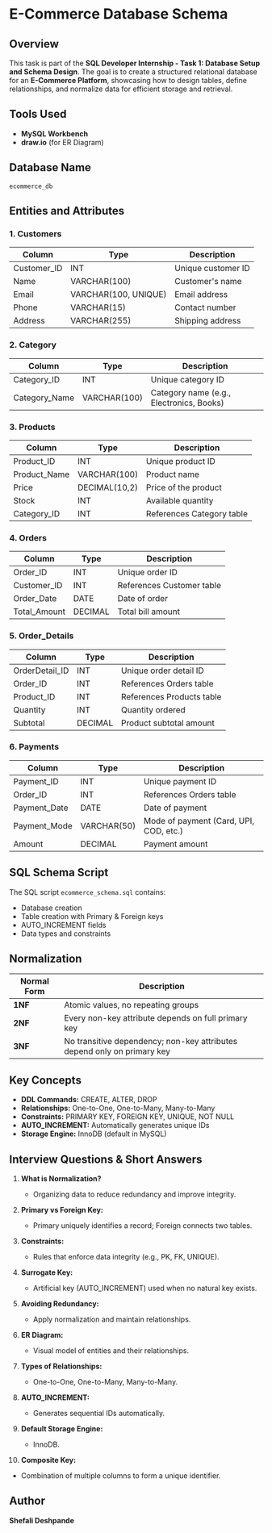 # E-Commerce Database Schema

## Overview

This task is part of the **SQL Developer Internship - Task 1: Database Setup and Schema Design**. The goal is to create a structured relational database for an **E-Commerce Platform**, showcasing how to design tables, define relationships, and normalize data for efficient storage and retrieval.

## Tools Used

* **MySQL Workbench**
* **draw.io** (for ER Diagram)

## Database Name

`ecommerce_db`

## Entities and Attributes

### 1. **Customers**

| Column      | Type                     | Description        |
| ----------- | ------------------------ | ------------------ |
| Customer_ID | INT                      | Unique customer ID |
| Name        | VARCHAR(100)             | Customer's name    |
| Email       | VARCHAR(100, UNIQUE)     | Email address      |
| Phone       | VARCHAR(15)              | Contact number     |
| Address     | VARCHAR(255)             | Shipping address   |

### 2. **Category**

| Column        | Type                     | Description                              |
| ------------- | ------------------------ | ---------------------------------------- |
| Category_ID   | INT                      | Unique category ID                       |
| Category_Name | VARCHAR(100)             | Category name (e.g., Electronics, Books) |

### 3. **Products**

| Column       | Type                     | Description               |
| ------------ | ------------------------ | ------------------------- |
| Product_ID   | INT                      | Unique product ID         |
| Product_Name | VARCHAR(100)             | Product name              |
| Price        | DECIMAL(10,2)            | Price of the product      |
| Stock        | INT                      | Available quantity        |
| Category_ID  | INT                      | References Category table |

### 4. **Orders**

| Column       | Type                     | Description               |
| ------------ | ------------------------ | ------------------------- |
| Order_ID     | INT                      | Unique order ID           |
| Customer_ID  | INT                      | References Customer table |
| Order_Date   | DATE                     | Date of order             |
| Total_Amount | DECIMAL                  | Total bill amount         |

### 5. **Order_Details**

| Column         | Type                     | Description               |
| -------------- | ------------------------ | ------------------------- |
| OrderDetail_ID | INT                      | Unique order detail ID    |
| Order_ID       | INT                      | References Orders table   |
| Product_ID     | INT                      | References Products table |
| Quantity       | INT                      | Quantity ordered          |
| Subtotal       | DECIMAL                  | Product subtotal amount   |

### 6. **Payments**

| Column       | Type                     | Description                            |
| ------------ | ------------------------ | -------------------------------------- |
| Payment_ID   | INT                      | Unique payment ID                      |
| Order_ID     | INT                      | References Orders table                |
| Payment_Date | DATE                     | Date of payment                        |
| Payment_Mode | VARCHAR(50)              | Mode of payment (Card, UPI, COD, etc.) |
| Amount       | DECIMAL                  | Payment amount                         |


## SQL Schema Script

The SQL script `ecommerce_schema.sql` contains:

* Database creation
* Table creation with Primary & Foreign keys
* AUTO_INCREMENT fields
* Data types and constraints

## Normalization

| Normal Form | Description                                                             |
| ----------- | ----------------------------------------------------------------------- |
| **1NF**     | Atomic values, no repeating groups                                      |
| **2NF**     | Every non-key attribute depends on full primary key                     |
| **3NF**     | No transitive dependency; non-key attributes depend only on primary key |

## Key Concepts

* **DDL Commands:** CREATE, ALTER, DROP
* **Relationships:** One-to-One, One-to-Many, Many-to-Many
* **Constraints:** PRIMARY KEY, FOREIGN KEY, UNIQUE, NOT NULL
* **AUTO_INCREMENT:** Automatically generates unique IDs
* **Storage Engine:** InnoDB (default in MySQL)

## Interview Questions & Short Answers

1. **What is Normalization?**

   * Organizing data to reduce redundancy and improve integrity.
2. **Primary vs Foreign Key:**

   * Primary uniquely identifies a record; Foreign connects two tables.
3. **Constraints:**

   * Rules that enforce data integrity (e.g., PK, FK, UNIQUE).
4. **Surrogate Key:**

   * Artificial key (AUTO_INCREMENT) used when no natural key exists.
5. **Avoiding Redundancy:**

   * Apply normalization and maintain relationships.
6. **ER Diagram:**

   * Visual model of entities and their relationships.
7. **Types of Relationships:**

   * One-to-One, One-to-Many, Many-to-Many.
8. **AUTO_INCREMENT:**

   * Generates sequential IDs automatically.
9. **Default Storage Engine:**

   * InnoDB.
10. **Composite Key:**

* Combination of multiple columns to form a unique identifier.

## Author

**Shefali Deshpande**

